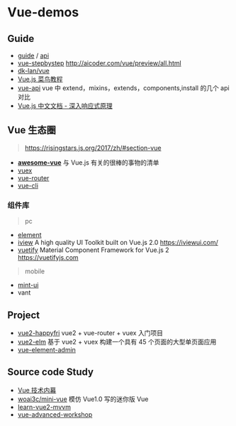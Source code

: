 # Vue-demos

## Guide

- [guide](https://cn.vuejs.org/v2/guide/) / [api](https://cn.vuejs.org/v2/api/)
- [vue-stepbystep](https://github.com/malun666/vue-stepbystep) http://aicoder.com/vue/preview/all.html
- [dk-lan/vue](https://github.com/dk-lan/vue)
- [Vue.js 菜鸟教程](http://www.runoob.com/vue2/vue-tutorial.html)
- [vue-api](https://github.com/lanzhsh/vue-api) vue 中 extend，mixins，extends，components,install 的几个 api 对比
- [Vue.js 中文文档 - 深入响应式原理](https://vuejs.bootcss.com/guide/reactivity.html)

## Vue 生态圈

> https://risingstars.js.org/2017/zh/#section-vue

- [**awesome-vue**](https://github.com/vuejs/awesome-vue) 与 Vue.js 有关的很棒的事物的清单
- [vuex](https://github.com/vuejs/vuex)
- [vue-router](https://github.com/vuejs/vue-router)
- [vue-cli](https://github.com/vuejs/vue-cli)

### 组件库

> pc

- [element](https://github.com/ElemeFE/element)
- [iview](https://github.com/iview/iview) A high quality UI Toolkit built on Vue.js 2.0 https://iviewui.com/
- [vuetify](https://github.com/vuetifyjs/vuetify) Material Component Framework for Vue.js 2 https://vuetifyjs.com

> mobile

- [mint-ui](https://github.com/ElemeFE/mint-ui/)
- vant

## Project

- [vue2-happyfri](https://github.com/bailicangdu/vue2-happyfri) vue2 + vue-router + vuex 入门项目
- [vue2-elm](https://github.com/bailicangdu/vue2-elm)
  基于 vue2 + vuex 构建一个具有 45 个页面的大型单页面应用
- [vue-element-admin](https://github.com/PanJiaChen/vue-element-admin)

## Source code Study

- [Vue 技术内幕](http://hcysun.me/vue-design/)
- [woai3c/mini-vue](https://github.com/woai3c/mini-vue) 模仿 Vue1.0 写的迷你版 Vue
- [learn-vue2-mvvm](https://github.com/wangfupeng1988/learn-vue2-mvvm)
- [vue-advanced-workshop](https://vue-course-doc.vercel.app/)
